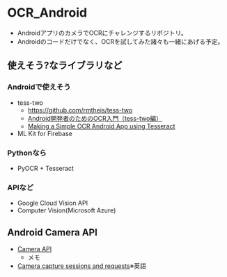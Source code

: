 # OCR_Android

- AndroidアプリのカメラでOCRにチャレンジするリポジトリ。
- Androidのコードだけでなく、OCRを試してみた諸々も一緒にあげる予定。

## 使えそう?なライブラリなど
### Androidで使えそう
- tess-two
  - https://github.com/rmtheis/tess-two
  - [Android開発者のためのOCR入門（tess-two編）](https://qiita.com/tarumzu/items/9eaa9c13041a4f8ed63c)
  - [Making a Simple OCR Android App using Tesseract](https://gaut.am/making-an-ocr-android-app-using-tesseract/)
- ML Kit for Firebase

### Pythonなら
- PyOCR + Tesseract

### APIなど
- Google Cloud Vision API
- Computer Vision(Microsoft Azure)

## Android Camera API
- [Camera API](https://developer.android.com/guide/topics/media/camera?hl=ja#camera-features)
  - メモ
- [Camera capture sessions and requests](https://developer.android.com/training/camera2/capture-sessions-requests)※英語

